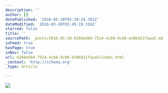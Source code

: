 ```yaml
---
description: ''
author: []
datePublished: '2016-05-20T05:39:24.761Z'
dateModified: '2016-03-20T03:45:19.316Z'
starred: false
title: ''
sourcePath: _posts/2016-05-20-6260ed84-7524-4cb8-9c80-e39b921faaa5.md
inFeed: true
hasPage: true
inNav: false
url: 6260ed84-7524-4cb8-9c80-e39b921faaa5/index.html
_context: 'http://schema.org'
_type: Article

---
```

![](https://the-grid-user-content.s3-us-west-2.amazonaws.com/8146ab3a-4c1b-4245-926b-2c6941c7e92b.png)